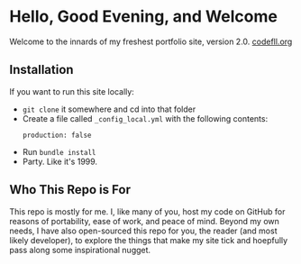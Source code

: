 # Hello, Good Evening, and Welcome
Welcome to the innards of my freshest portfolio site, version 2.0.  [codefll.org](http://codefll.org)

## Installation
If you want to run this site locally:

- `git clone` it somewhere and cd into that folder
- Create a file called `_config_local.yml` with the following contents:
  ```
  production: false
  ```
- Run `bundle install`
- Party. Like it's 1999.

## Who This Repo is For
This repo is mostly for me. I, like many of you, host my code on GitHub for reasons of portability, ease of work, and peace of mind. Beyond my own needs, I have also open-sourced this repo for you, the reader (and most likely developer), to explore the things that make my site tick and hoepfully pass along some inspirational nugget.
